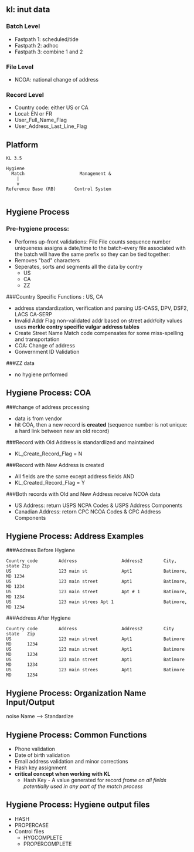

kl: inut data
---------------------
### Batch Level
- Fastpath 1: scheduled/tide
- Fastpath 2: adhoc
- Fastpath 3: combine 1 and 2

### File Level
- NCOA: national change of address

### Record Level
- Country code:  either US or CA
- Local: EN or FR
- User_Full_Name_Flag
- User_Address_Last_Line_Flag

Platform
-----------------------
```
KL 3.5

Hygiene	
  Match                 	Management &
	|						      
	v					      	
Reference Base (RB)       Control System
						      	
```
Hygiene Process
-----------------------
### Pre-hygiene process:
- Performs up-front validations:
	File
	File counts
	sequence number uniqueness assigns a date/time to the batch-every file associated with the batch will have the same prefix so they can be tied together:
		<client>_<YYYYMMDD>_<HHMM>
- Removes "bad" characters
- Seperates, sorts and segments all the data by contry 
	- US
	- CA
	- ZZ

###Country Specific Functions : US, CA
- address standardization, verification and parsing
	US-CASS, DPV, DSF2, LACS
	CA-SERP
- Invalid Addr Flag
	non-validated addr
	based on street addr/city values
	uses **merkle contry specific vulgar address tables**
- Create Street Name Match code
	compensates for some miss-spelling and transportation
- COA: Change of address
- Gonvernment ID Validation

###ZZ data
- no hygiene prrformed

Hygiene Process: COA
-----------------------
###change of address processing
- data is from vendor
- hit COA, then a new record is **created** (sequence number is not unique: a hard link between new an old record)

###Record with Old Address is standardlized and maintained
- KL_Create_Record_Flag = N

###Record with New Address is created
- All fields are the same except address fields AND
- KL_Created_Record_Flag = Y

###Both records with Old and New Address receive NCOA data
- US Address:
		return USPS NCPA Codes & USPS Address Components
- Canadian Address:
		retorn CPC NCOA Codes & CPC Address Components

Hygiene Process: Address Examples
-----------------------
###Address Before Hygiene
```
Country code 		Address 				Address2 		City, state Zip
US 					123 main st 			Apt1 			Batimore, MD 1234
US 					123 main street 		Apt1			Batimore, MD 1234
US 					123 main street 		Apt # 1 		Batimore, MD 1234
US 					123 main strees Apt 1 					Batimore, MD 1234
```

###Address After Hygiene
```
Country code 		Address 				Address2 		City 		state 	Zip
US 					123 main street			Apt1 			Batimore 	MD 		1234
US 					123 main street 		Apt1			Batimore 	MD 		1234
US 					123 main street 		Apt1	 		Batimore 	MD 		1234
US 					123 main strees			Apt1 			Batimore 	MD 		1234
```

Hygiene Process: Organization Name Input/Output
-----------------------
noise Name 			-->  Standardize

Hygiene Process: Common Functions
-----------------------
- Phone validation
-	Date of birth validation
-	Email address validation and minor corrections
-	Hash key assignment
  - **critical concept when working with KL**
	-	Hash Key - A value generated for record *frome on all fields potentially used in any part of the match process*

Hygiene Process: Hygiene output files
-----------------------
- HASH
- PROPERCASE
- Control files
	- HYGCOMPLETE
	- PROPERCOMPLETE
